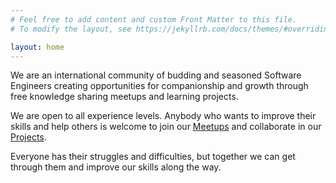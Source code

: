 ```yaml
---
# Feel free to add content and custom Front Matter to this file.
# To modify the layout, see https://jekyllrb.com/docs/themes/#overriding-theme-defaults

layout: home
---
```


We are an international community of budding and seasoned Software Engineers creating opportunities for companionship and growth through free knowledge sharing meetups and learning projects.

We are open to all experience levels. Anybody who wants to improve their skills and help others is welcome to join our [Meetups](meetup.markdown) and collaborate in our [Projects](projects.markdown).

Everyone has their struggles and difficulties, but together we can get through them and improve our skills along the way.
